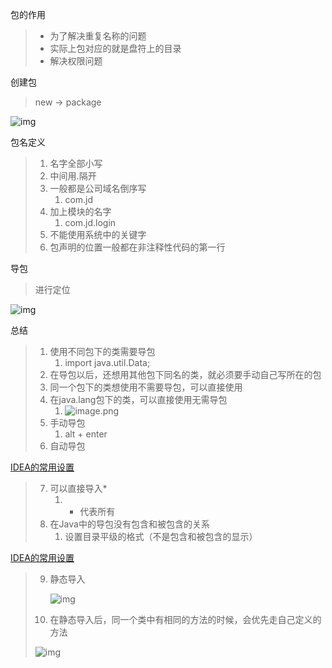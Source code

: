 包的作用
> - 为了解决重复名称的问题
> - 实际上包对应的就是盘符上的目录
> - 解决权限问题


创建包
> new → package

![img](https://gitee.com/xleixz/CloudNotes-Images/raw/master/Typora-Images/20220427190617.png)

包名定义
> 1. 名字全部小写
> 1. 中间用.隔开
> 1. 一般都是公司域名倒序写
>    1. com.jd   
> 4. 加上模块的名字
>    1. com.jd.login
> 5. 不能使用系统中的关键字
> 5. 包声明的位置一般都在非注释性代码的第一行


导包
> 进行定位

![img](https://gitee.com/xleixz/CloudNotes-Images/raw/master/Typora-Images/20220427190624.png)

总结
> 1. 使用不同包下的类需要导包
>    1. import java.util.Data;
> 2. 在导包以后，还想用其他包下同名的类，就必须要手动自己写所在的包
> 2. 同一个包下的类想使用不需要导包，可以直接使用
> 2. 在java.lang包下的类，可以直接使用无需导包
>    1. ![image.png](https://cdn.nlark.com/yuque/0/2021/png/2560440/1629083425590-9a101378-7c91-4f72-b1bb-3d7703ba33f5.png#clientId=u598e5875-1cf3-4&from=paste&height=27&id=uefd5dac2&margin=%5Bobject%20Object%5D&name=image.png&originHeight=54&originWidth=534&originalType=binary&ratio=1&size=25438&status=done&style=none&taskId=u2e4644fb-927b-4017-af7a-a4bb03eb45c&width=267)
> 5. 手动导包
>    1. alt + enter
> 6. 自动导包

[IDEA的常用设置](https://www.yuque.com/xleixz/biancheng/eh7coc?view=doc_embed&inner=xxc8G)
> 7. 可以直接导入*
>    1. * 代表所有
> 8. 在Java中的导包没有包含和被包含的关系
>    1. 设置目录平级的格式（不是包含和被包含的显示）

[IDEA的常用设置](https://www.yuque.com/xleixz/biancheng/eh7coc?view=doc_embed&inner=s7Ctg)
> 9. 静态导入
>
>    ![img](https://gitee.com/xleixz/CloudNotes-Images/raw/master/Typora-Images/20220427190722.png)
>
> 10. 在静态导入后，同一个类中有相同的方法的时候，会优先走自己定义的方法
>
> ![img](https://gitee.com/xleixz/CloudNotes-Images/raw/master/Typora-Images/20220427190737.png)

